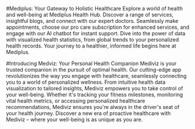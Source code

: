 #Mediplus: Your Gateway to Holistic Healthcare
Explore a world of health and well-being at Mediplus Health Hub. Discover a range of services, insightful blogs, and connect with our expert doctors. Seamlessly make appointments, choose our pro care subscription for enhanced services, and engage with our AI chatbot for instant support. Dive into the power of data with visualized health statistics, from global trends to your personalized health records. Your journey to a healthier, informed life begins here at Mediplus.

#Introducing Medviz: Your Personal Health Companion
Mediviz is your trusted companion in the pursuit of optimal health. Our cutting-edge app revolutionizes the way you engage with healthcare, seamlessly connecting you to a world of personalized wellness. From intuitive health data visualization to tailored insights, Mediviz empowers you to take control of your well-being. Whether it's tracking your fitness milestones, monitoring vital health metrics, or accessing personalized healthcare recommendations, Mediviz ensures you're always in the driver's seat of your health journey. Discover a new era of proactive healthcare with Mediviz – where your well-being is as unique as you are.